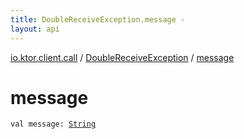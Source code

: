 ```yaml
---
title: DoubleReceiveException.message - 
layout: api
---
```


<div class='api-docs-breadcrumbs'><a href="../index.html">io.ktor.client.call</a> / <a href="index.html">DoubleReceiveException</a> / <a href="./message.html">message</a></div>

# message

<div class="signature"><code><span class="keyword">val </span><span class="identifier">message</span><span class="symbol">: </span><a href="https://kotlinlang.org/api/latest/jvm/stdlib/kotlin/-string/index.html"><span class="identifier">String</span></a></code></div>

